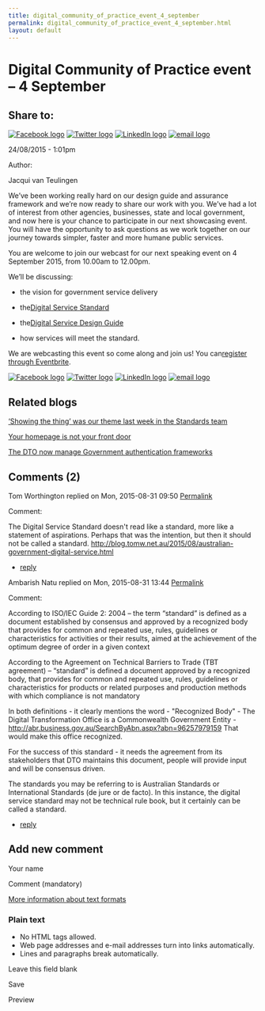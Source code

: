 ```yaml
---
title: digital_community_of_practice_event_4_september
permalink: digital_community_of_practice_event_4_september.html
layout: default
---
```

Digital Community of Practice event – 4 September
=================================================

Share to:
---------

[![Facebook logo](https://www.dto.gov.au/profiles/govcms/modules/features/govcms_share_links/images/facebook.png)](http://www.facebook.com/sharer.php?u=https%3A//www.dto.gov.au/blog/digital-community-practice-event-4-september&t=Digital%20Community%20of%20Practice%20event%20%E2%80%93%204%20September "Share on Facebook") [![Twitter logo](https://www.dto.gov.au/profiles/govcms/modules/features/govcms_share_links/images/twitter.png)](http://twitter.com/share?url=https%3A//www.dto.gov.au/blog/digital-community-practice-event-4-september&text=Digital%20Community%20of%20Practice%20event%20%E2%80%93%204%20September "Share this on Twitter") [![LinkedIn logo](https://www.dto.gov.au/profiles/govcms/modules/features/govcms_share_links/images/linkedin.png)](http://www.linkedin.com/shareArticle?mini=true&url=https%3A//www.dto.gov.au/blog/digital-community-practice-event-4-september&title=Digital%20Community%20of%20Practice%20event%20%E2%80%93%204%20September&summary=We%E2%80%99ve%20been%20working%20really%20hard%20on%20our%20design%20guide%20and%20assurance%20framework%20and%20we%E2%80%99re%20now%20ready%20to%20share%20our%20work%20with%20you.%20We%E2%80%99ve%20had%20a%20lot%20of%20interest%20from%20other%20agencies%2C%20businesses%2C%20state%20and%20local%20government%2C%20and%20now%20here%20is%20your%20chance%20to%20participate%20in%20our%20next%20showcasing%20event.%20You%20will%20have%20the%20opportunity%20to%20ask%20questions%20as%20we%20work%20together%20on%20our%20journey%20towards%20simpler%2C%20faster%20and%20more%20humane%20public%20services.You%20are%20welcome%20to%20join%20our%20webcast%20for%20our%20next%20speaking%20event%20on%204%20September%202015%2C%20from%2010.00am%20to%2012.00pm.&source=Digital%20Transformation%20Office "Publish this post to LinkedIn") [![email logo](https://www.dto.gov.au/profiles/govcms/modules/features/govcms_share_links/images/email.png)](mailto:?subject=Digital%20Community%20of%20Practice%20event%20%E2%80%93%204%20September&body=https%3A//www.dto.gov.au/blog/digital-community-practice-event-4-september "Share via email")

24/08/2015 - 1:01pm

Author: 

Jacqui van Teulingen

We’ve been working really hard on our design guide and assurance framework and we’re now ready to share our work with you. We’ve had a lot of interest from other agencies, businesses, state and local government, and now here is your chance to participate in our next showcasing event. You will have the opportunity to ask questions as we work together on our journey towards simpler, faster and more humane public services.

You are welcome to join our webcast for our next speaking event on 4 September 2015, from 10.00am to 12.00pm.

We’ll be discussing:

-   the vision for government service delivery

-   the[Digital Service Standard](../standard/foi_act_and_information_publication_scheme.md)

-   the[Digital Service Design Guide](../foi_act_and_information_publication_scheme.md)

-   how services will meet the standard.

We are webcasting this event so come along and join us! You can[register through Eventbrite](https://www.eventbrite.com.au/e/digital-community-of-practice-info-session-4-sept-web-cast-link-tickets-18255644123).

[![Facebook logo](https://www.dto.gov.au/profiles/govcms/modules/features/govcms_share_links/images/facebook.png)](http://www.facebook.com/sharer.php?u=https%3A//www.dto.gov.au/blog/digital-community-practice-event-4-september&t=Digital%20Community%20of%20Practice%20event%20%E2%80%93%204%20September "Share on Facebook") [![Twitter logo](https://www.dto.gov.au/profiles/govcms/modules/features/govcms_share_links/images/twitter.png)](http://twitter.com/share?url=https%3A//www.dto.gov.au/blog/digital-community-practice-event-4-september&text=Digital%20Community%20of%20Practice%20event%20%E2%80%93%204%20September "Share this on Twitter") [![LinkedIn logo](https://www.dto.gov.au/profiles/govcms/modules/features/govcms_share_links/images/linkedin.png)](http://www.linkedin.com/shareArticle?mini=true&url=https%3A//www.dto.gov.au/blog/digital-community-practice-event-4-september&title=Digital%20Community%20of%20Practice%20event%20%E2%80%93%204%20September&summary=We%E2%80%99ve%20been%20working%20really%20hard%20on%20our%20design%20guide%20and%20assurance%20framework%20and%20we%E2%80%99re%20now%20ready%20to%20share%20our%20work%20with%20you.%20We%E2%80%99ve%20had%20a%20lot%20of%20interest%20from%20other%20agencies%2C%20businesses%2C%20state%20and%20local%20government%2C%20and%20now%20here%20is%20your%20chance%20to%20participate%20in%20our%20next%20showcasing%20event.%20You%20will%20have%20the%20opportunity%20to%20ask%20questions%20as%20we%20work%20together%20on%20our%20journey%20towards%20simpler%2C%20faster%20and%20more%20humane%20public%20services.You%20are%20welcome%20to%20join%20our%20webcast%20for%20our%20next%20speaking%20event%20on%204%20September%202015%2C%20from%2010.00am%20to%2012.00pm.&source=Digital%20Transformation%20Office "Publish this post to LinkedIn") [![email logo](https://www.dto.gov.au/profiles/govcms/modules/features/govcms_share_links/images/email.png)](mailto:?subject=Digital%20Community%20of%20Practice%20event%20%E2%80%93%204%20September&body=https%3A//www.dto.gov.au/blog/digital-community-practice-event-4-september "Share via email")

Related blogs
-------------

[‘Showing the thing’ was our theme last week in the Standards team](../node/foi_act_and_information_publication_scheme.md)

[Your homepage is not your front door](../node/foi_act_and_information_publication_scheme.md)

[The DTO now manage Government authentication frameworks](../node/foi_act_and_information_publication_scheme.md)

Comments (2)
------------

Tom Worthington replied on Mon, 2015-08-31 09:50 [Permalink](../comment/1foi_act_and_information_publication_scheme.md#comment-1981)

Comment: 

The Digital Service Standard doesn't read like a standard, more like a statement of aspirations. Perhaps that was the intention, but then it should not be called a standard. <http://blog.tomw.net.au/2015/08/australian-government-digital-service.html>

-   [reply](https://www.dto.gov.au/comment/reply/1136/1981)

Ambarish Natu replied on Mon, 2015-08-31 13:44 [Permalink](../comment/foi_act_and_information_publication_scheme.md#comment-2001)

Comment: 

According to ISO/IEC Guide 2: 2004 – the term “standard” is defined as a document established by consensus and approved by a recognized body that provides for common and repeated use, rules, guidelines or characteristics for activities or their results, aimed at the achievement of the optimum degree of order in a given context

According to the Agreement on Technical Barriers to Trade (TBT agreement) – “standard” is defined a document approved by a recognized body, that provides for common and repeated use, rules, guidelines or characteristics for products or related purposes and production methods with which compliance is not mandatory

In both definitions - it clearly mentions the word - "Recognized Body" - The Digital Transformation Office is a Commonwealth Government Entity - <http://abr.business.gov.au/SearchByAbn.aspx?abn=96257979159>
 That would make this office recognized.

For the success of this standard - it needs the agreement from its stakeholders that DTO maintains this document, people will provide input and will be consensus driven.

The standards you may be referring to is Australian Standards or International Standards (de jure or de facto). In this instance, the digital service standard may not be technical rule book, but it certainly can be called a standard.

-   [reply](https://www.dto.gov.au/comment/reply/1136/2001)

Add new comment
---------------

Your name

Comment (mandatory)

[More information about text formats](../filter/foi_act_and_information_publication_scheme.md)

### Plain text

-   No HTML tags allowed.
-   Web page addresses and e-mail addresses turn into links automatically.
-   Lines and paragraphs break automatically.

Leave this field blank

Save

Preview

